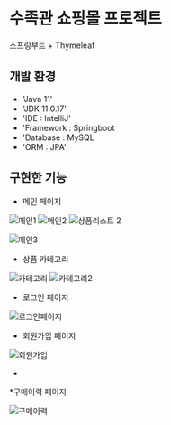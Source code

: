 # 수족관 쇼핑몰 프로젝트
스프링부트 + Thymeleaf

## 개발 환경
- 'Java 11'
- 'JDK 11.0.17'
- 'IDE : IntelliJ'
- 'Framework : Springboot
- 'Database : MySQL
- 'ORM : JPA'

## 구현한 기능
 
 * 메인 페이지

![메인1](https://user-images.githubusercontent.com/116548183/210968757-65003add-eb6e-44ea-b3c5-30a957a4fcee.PNG)
![메인2](https://user-images.githubusercontent.com/116548183/210969382-cc350ed8-8817-457f-bc68-fcd505c19bdd.PNG)
![상품리스트 2](https://user-images.githubusercontent.com/116548183/210969833-3e27c9e1-93e1-4e30-8cc3-7dcda0cae6c0.PNG)

![메인3](https://user-images.githubusercontent.com/116548183/210969612-eabf1233-2005-41d5-94b1-4dc85a72a12b.PNG)

* 상품 카테고리 

![카테고리](https://user-images.githubusercontent.com/116548183/210969728-7f8fd95b-126d-4a1a-b71a-062a16752adb.PNG)
![카테고리2](https://user-images.githubusercontent.com/116548183/210969748-c6e5bac9-d162-49e2-a87e-638a3c5280fd.PNG)

* 로그인 페이지

![로그인페이지](https://user-images.githubusercontent.com/116548183/210968078-430e8de3-6247-483b-972d-e9226bb711fb.PNG)

* 회원가입 페이지

![회원가입](https://user-images.githubusercontent.com/116548183/210969592-587055d3-77c1-46fc-aedd-947b7ebf0e63.PNG)

* 



*구매이력 페이지

![구매이력](https://user-images.githubusercontent.com/116548183/210966336-3e83071b-de04-4f6c-be71-02857c880ee9.PNG)
